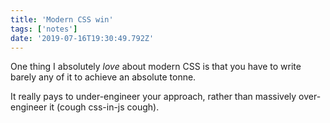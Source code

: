 ```yaml
---
title: 'Modern CSS win'
tags: ['notes'] 
date: '2019-07-16T19:30:49.792Z'
---
```

One thing I absolutely _love_ about modern CSS is that you have to write barely any of it to achieve an absolute tonne.

It really pays to under-engineer your approach, rather than massively over-engineer it (cough css-in-js cough).  